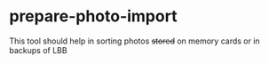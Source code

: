 # prepare-photo-import

This tool should help in sorting photos ~~stored~~ on memory cards or in backups of LBB 
